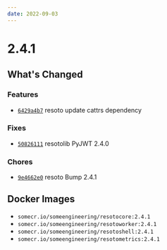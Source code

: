 ```yaml
---
date: 2022-09-03
---
```


# 2.4.1

## What's Changed

### Features

- [`6429a4b7`](https://github.com/someengineering/resoto/commit/6429a4b7) <span class="badge badge--secondary">resoto</span> update cattrs dependency

### Fixes

- [`50826111`](https://github.com/someengineering/resoto/commit/50826111) <span class="badge badge--secondary">resotolib</span> PyJWT 2.4.0

### Chores

- [`9e4662e0`](https://github.com/someengineering/resoto/commit/9e4662e0) <span class="badge badge--secondary">resoto</span> Bump 2.4.1

<!--truncate-->

## Docker Images

- `somecr.io/someengineering/resotocore:2.4.1`
- `somecr.io/someengineering/resotoworker:2.4.1`
- `somecr.io/someengineering/resotoshell:2.4.1`
- `somecr.io/someengineering/resotometrics:2.4.1`
